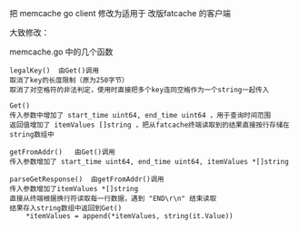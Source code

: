 把 memcache go client 修改为适用于 改版fatcache 的客户端

大致修改：

memcache.go 中的几个函数



```
legalKey()	由Get()调用
取消了key的长度限制（原为250字节）
取消了对空格符的非法判定，使用时直接把多个key连同空格作为一个string一起传入

```



```
Get()
传入参数中增加了 start_time uint64, end_time uint64 ，用于查询时间范围
返回值增加了 itemValues []string ，把从fatcache终端读取到的结果直接按行存储在string数组中
```



```
getFromAddr()	由Get()调用
传入参数增加了 start_time uint64, end_time uint64, itemValues *[]string
```



```
parseGetResponse() 	由getFromAddr()调用
传入参数增加了itemValues *[]string
直接从终端根据换行符读取每一行数据，遇到 "END\r\n" 结束读取
结果存入string数组中返回到Get()
	*itemValues = append(*itemValues, string(it.Value))
```